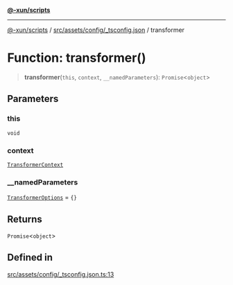 [**@-xun/scripts**](../../../../../README.md)

***

[@-xun/scripts](../../../../../README.md) / [src/assets/config/\_tsconfig.json](../README.md) / transformer

# Function: transformer()

> **transformer**(`this`, `context`, `__namedParameters`): `Promise`\<`object`\>

## Parameters

### this

`void`

### context

[`TransformerContext`](../../../type-aliases/TransformerContext.md)

### \_\_namedParameters

[`TransformerOptions`](../../../type-aliases/TransformerOptions.md) = `{}`

## Returns

`Promise`\<`object`\>

## Defined in

[src/assets/config/\_tsconfig.json.ts:13](https://github.com/Xunnamius/xscripts/blob/395ccb9751d5eb5067af3fe099bacae7d9b7a116/src/assets/config/_tsconfig.json.ts#L13)
